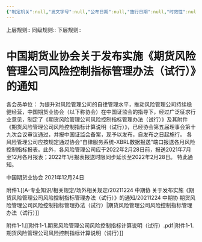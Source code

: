```yaml
---
{"‌‌‌‌制定机关":null,"发文字号":null,"公布日期":null,"施行日期":null,"时效性":null,"效力位阶":null,"法规类别":null,"修改依据":null,"领域":null,"dg-publish":true,"created":"2023-10-12T16:09","updated":"2023-10-12T16:17","permalink":"/a///20211224/20211224/","dgPassFrontmatter":true}
---
```


上层规则:: 
同级规则::
下层规则::
# 中国期货业协会关于发布实施《期货风险管理公司风险控制指标管理办法（试行）》的通知


各会员单位：
为提升对风险管理公司的自律管理水平，推动风险管理公司持续稳健经营，中国期货业协会（以下称协会）在中国证监会的指导下，经过广泛征求行业意见，制定了《期货风险管理公司风险控制指标管理办法（试行）》及其附件《期货风险管理公司风险控制指标计算说明（试行）》，已经协会第五届理事会第十九次会议审议通过，并报中国证监会备案，现予以发布，自发布之日起施行。
各风险管理公司应按规定通过协会“自律服务系统-XBRL数据报送”端口报送各月风险控制指标报表。此外，各风险管理公司应于2022年2月28日前，报送2021年7月至12月各月报表；2022年1月报表报送时限同步延长至2022年2月28日。
特此通知。

中国期货业协会
2021年12月24日

附件1.[[A-专业知识/相关规定/场外相关规定/20211224 中期协 关于发布实施《期货风险管理公司风险控制指标管理办法（试行）》的通知/20211224 中期协 期货风险管理公司风险控制指标管理办法（试行）\|期货风险管理公司风险控制指标管理办法（试行）]]

附件1-1.[[附件1-1.期货风险管理公司风险控制指标计算说明（试行）.pdf|附件1-1.期货风险管理公司风险控制指标计算说明（试行）]]